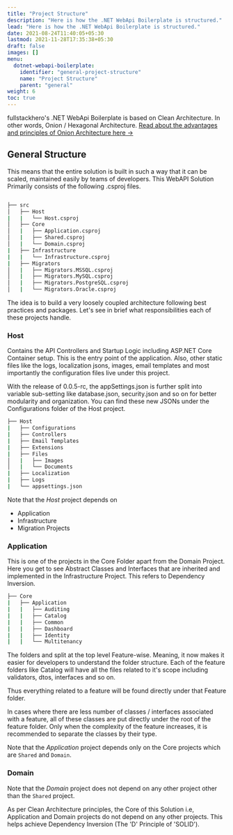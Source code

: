 ```yaml
---
title: "Project Structure"
description: "Here is how the .NET WebApi Boilerplate is structured."
lead: "Here is how the .NET WebApi Boilerplate is structured."
date: 2021-08-24T11:40:05+05:30
lastmod: 2021-11-28T17:35:38+05:30
draft: false
images: []
menu:
  dotnet-webapi-boilerplate:
    identifier: "general-project-structure"
    name: "Project Structure"
    parent: "general"
weight: 6
toc: true
---
```


fullstackhero's .NET WebApi Boilerplate is based on Clean Architecture. In other words, Onion / Hexagonal Architecture. [Read about the advantages and principles of Onion Architecture here →]("https://codewithmukesh.com/blog/onion-architecture-in-aspnet-core/")

## General Structure

This means that the entire solution is built in such a way that it can be scaled, maintained easily by teams of developers. This WebAPI Solution Primarily consists of the following .csproj files.

```bash

├── src
│   ├── Host
|   |   └── Host.csproj
│   ├── Core
│   |   ├── Application.csproj
│   |   ├── Shared.csproj
│   |   └── Domain.csproj
|   ├── Infrastructure
|   |   └── Infrastructure.csproj
|   ├── Migrators
│   |   ├── Migrators.MSSQL.csproj
│   |   ├── Migrators.MySQL.csproj
│   |   ├── Migrators.PostgreSQL.csproj
│   |   └── Migrators.Oracle.csproj

```

The idea is to build a very loosely coupled architecture following best practices and packages. Let's see in brief what responsibilities each of these projects handle.

### Host

Contains the API Controllers and Startup Logic including ASP.NET Core Container setup. This is the entry point of the application. Also, other static files like the logs, localization jsons, images, email templates and most importantly the configuration files live under this project.

With the release of 0.0.5-rc, the appSettings.json is further split into variable sub-setting like database.json, security.json and so on for better modularity and organization. You can find these new JSONs under the Configurations folder of the Host project.

```bash
├── Host
|   ├── Configurations
|   ├── Controllers
|   ├── Email Templates
|   ├── Extensions
|   ├── Files
│   |   ├── Images
│   |   └── Documents
|   ├── Localization
|   ├── Logs
|   └── appsettings.json
```

Note that the *Host* project depends on
- Application
- Infrastructure
- Migration Projects

### Application

This is one of the projects in the Core Folder apart from the Domain Project. Here you get to see Abstract Classes and Interfaces that are inherited and implemented in the Infrastructure Project. This refers to Dependency Inversion.

``` bash
├── Core
|   ├── Application
|   |   ├── Auditing
|   |   ├── Catalog
|   |   ├── Common
|   |   ├── Dashboard
|   |   ├── Identity
|   |   └── Multitenancy

```

The folders and split at the top level Feature-wise. Meaning, it now makes it easier for developers to understand the folder structure. Each of the feature folders like Catalog will have all the files related to it's scope including validators, dtos, interfaces and so on.

Thus everything related to a feature will be found directly under that Feature folder.

In cases where there are less number of classes / interfaces associated with a feature, all of these classes are put directly under the root of the feature folder. Only when the complexity of the feature increases, it is recommended to separate the classes by their type.

Note that the *Application* project depends only on the Core projects which are `Shared` and `Domain`.

### Domain

Note that the *Domain* project does not depend on any other project other than the `Shared` project.

As per Clean Architecture principles, the Core of this Solution i.e, Application and Domain projects do not depend on any other projects. This helps achieve Dependency Inversion (The 'D' Principle of 'SOLID').

